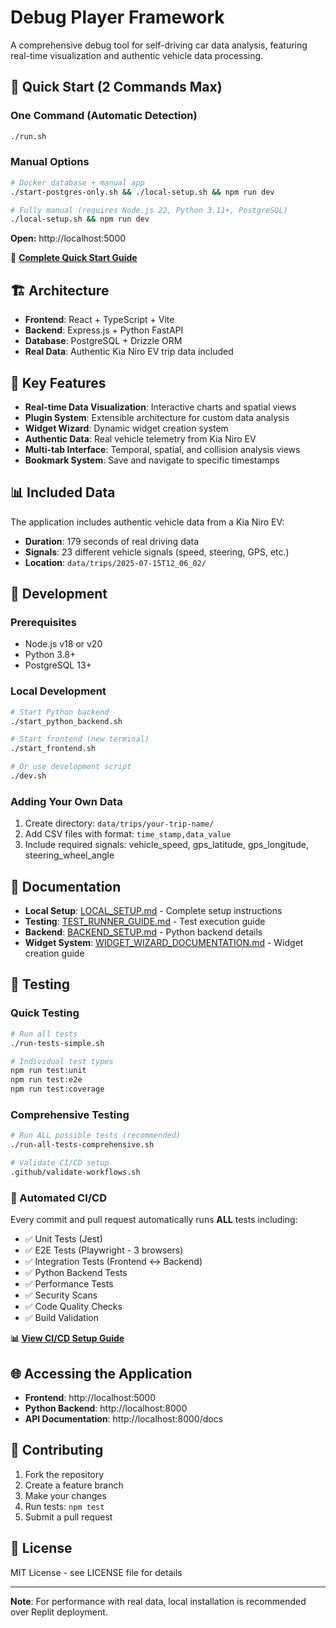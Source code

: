 # Debug Player Framework

A comprehensive debug tool for self-driving car data analysis, featuring real-time visualization and authentic vehicle data processing.

## 🚀 Quick Start (2 Commands Max)

### One Command (Automatic Detection)
```bash
./run.sh
```

### Manual Options
```bash
# Docker database + manual app
./start-postgres-only.sh && ./local-setup.sh && npm run dev

# Fully manual (requires Node.js 22, Python 3.11+, PostgreSQL)  
./local-setup.sh && npm run dev
```

**Open:** http://localhost:5000

📖 **[Complete Quick Start Guide](QUICK_START.md)**

## 🏗️ Architecture

- **Frontend**: React + TypeScript + Vite
- **Backend**: Express.js + Python FastAPI
- **Database**: PostgreSQL + Drizzle ORM
- **Real Data**: Authentic Kia Niro EV trip data included

## 📁 Key Features

- **Real-time Data Visualization**: Interactive charts and spatial views
- **Plugin System**: Extensible architecture for custom data analysis
- **Widget Wizard**: Dynamic widget creation system
- **Authentic Data**: Real vehicle telemetry from Kia Niro EV
- **Multi-tab Interface**: Temporal, spatial, and collision analysis views
- **Bookmark System**: Save and navigate to specific timestamps

## 📊 Included Data

The application includes authentic vehicle data from a Kia Niro EV:
- **Duration**: 179 seconds of real driving data
- **Signals**: 23 different vehicle signals (speed, steering, GPS, etc.)
- **Location**: `data/trips/2025-07-15T12_06_02/`

## 🔧 Development

### Prerequisites
- Node.js v18 or v20
- Python 3.8+
- PostgreSQL 13+

### Local Development
```bash
# Start Python backend
./start_python_backend.sh

# Start frontend (new terminal)
./start_frontend.sh

# Or use development script
./dev.sh
```

### Adding Your Own Data
1. Create directory: `data/trips/your-trip-name/`
2. Add CSV files with format: `time_stamp,data_value`
3. Include required signals: vehicle_speed, gps_latitude, gps_longitude, steering_wheel_angle

## 📖 Documentation

- **Local Setup**: [LOCAL_SETUP.md](LOCAL_SETUP.md) - Complete setup instructions
- **Testing**: [TEST_RUNNER_GUIDE.md](TEST_RUNNER_GUIDE.md) - Test execution guide
- **Backend**: [BACKEND_SETUP.md](BACKEND_SETUP.md) - Python backend details
- **Widget System**: [WIDGET_WIZARD_DOCUMENTATION.md](WIDGET_WIZARD_DOCUMENTATION.md) - Widget creation guide

## 🧪 Testing

### Quick Testing
```bash
# Run all tests
./run-tests-simple.sh

# Individual test types
npm run test:unit
npm run test:e2e
npm run test:coverage
```

### Comprehensive Testing
```bash
# Run ALL possible tests (recommended)
./run-all-tests-comprehensive.sh

# Validate CI/CD setup
.github/validate-workflows.sh
```

### 🤖 Automated CI/CD
Every commit and pull request automatically runs **ALL** tests including:
- ✅ Unit Tests (Jest)
- ✅ E2E Tests (Playwright - 3 browsers)
- ✅ Integration Tests (Frontend ↔ Backend)
- ✅ Python Backend Tests
- ✅ Performance Tests
- ✅ Security Scans
- ✅ Code Quality Checks
- ✅ Build Validation

**📊 [View CI/CD Setup Guide](docs/CICD_SETUP_GUIDE.md)**

## 🌐 Accessing the Application

- **Frontend**: http://localhost:5000
- **Python Backend**: http://localhost:8000
- **API Documentation**: http://localhost:8000/docs

## 🤝 Contributing

1. Fork the repository
2. Create a feature branch
3. Make your changes
4. Run tests: `npm test`
5. Submit a pull request

## 📄 License

MIT License - see LICENSE file for details

---

**Note**: For performance with real data, local installation is recommended over Replit deployment.